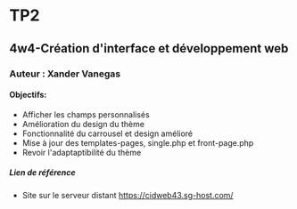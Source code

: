 # TP2
## 4w4-Création d'interface et développement web
### Auteur : Xander Vanegas

#### Objectifs: 

- Afficher les champs personnalisés
- Amélioration du design du thème
- Fonctionnalité du carrousel et design amélioré
- Mise à jour des templates-pages, single.php et front-page.php
- Revoir l'adaptaptibilité du thème

##### Lien de référence
- Site sur le serveur distant 
https://cidweb43.sg-host.com/